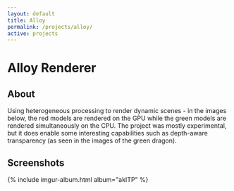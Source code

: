 ```yaml
---
layout: default
title: Alloy
permalink: /projects/alloy/
active: projects
---
```



# Alloy Renderer

## About

Using heterogeneous processing to render dynamic scenes - in the images below,
the red models are rendered on the GPU while the green models are rendered simultaneously on the CPU.
The project was mostly experimental, but it does enable some interesting capabilities such as
depth-aware transparency (as seen in the images of the green dragon).

## Screenshots

{% include imgur-album.html album="akITP" %}
